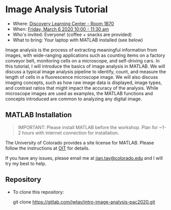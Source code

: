 # Image Analysis Tutorial

  * Where: [Discovery Learning Center - Room 1B70](https://map.concept3d.com/?id=336#!m/193839)
  * When: [Friday, March 6 2020 10:00 - 11:30 am](https://calendar.colorado.edu/event/image_analysis_tutorial#.Xk77EyhKjIV)
  * Who's invited: Everyone! (coffee + snacks are provided)
  * What to bring: Your laptop with MATLAB installed (see below)
  
Image analysis is the process of extracting meaningful information from images, with wide-ranging applications such as counting items on a factory conveyor belt, monitoring cells on a microscope, and self-driving cars. In this tutorial, I will introduce the basics of image analysis in MATLAB. We will discuss a typical image analysis pipeline to identify, count, and measure the length of cells in a fluorescence microscope image. We will also discuss imaging concepts, such as how raw image data is displayed, image types, and contrast ratios that might impact the accuracy of the analysis. While microscope images are used as examples, the MATLAB functions and concepts introduced are common to analyzing any digital image.

## MATLAB Installation

> IMPORTANT: Please install MATLAB before the workshop. Plan for ~1-2 hours with internet connection for installation.

The University of Colorado provides a site license for MATLAB. Please follow the instructions at [OIT]( https://oit.colorado.edu/software-hardware/software-downloads-and-licensing/matlab) for details.

If you have any issues, please email me at jian.tay@colorado.edu and I will try my best to help.

## Repository

* To clone this repository:

  git clone https://gitlab.com/jwtay/intro-image-analysis-pac2020.git
  
